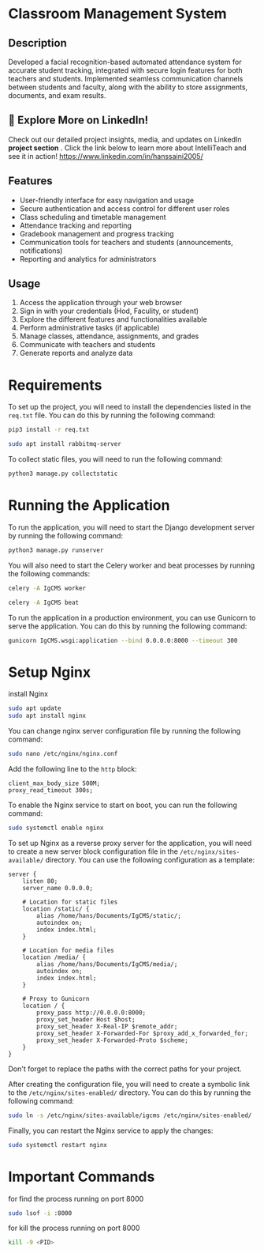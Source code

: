 # Classroom Management System

## Description
 Developed a facial recognition-based automated attendance system for accurate student tracking, integrated with secure login features for both teachers and students. Implemented seamless communication channels between students and faculty, along with the ability to store assignments, documents, and exam results.

## 📢 Explore More on LinkedIn!
Check out our detailed project insights, media, and updates on LinkedIn <b>project section</b> . Click the link below to learn more about IntelliTeach and see it in action!
https://www.linkedin.com/in/hanssaini2005/
## Features
- User-friendly interface for easy navigation and usage
- Secure authentication and access control for different user roles
- Class scheduling and timetable management
- Attendance tracking and reporting
- Gradebook management and progress tracking
- Communication tools for teachers and students (announcements, notifications)
- Reporting and analytics for administrators

## Usage
1. Access the application through your web browser
2. Sign in with your credentials (Hod, Faculity, or student)
3. Explore the different features and functionalities available
4. Perform administrative tasks (if applicable)
5. Manage classes, attendance, assignments, and grades
6. Communicate with teachers and students
7. Generate reports and analyze data


# Requirements

To set up the project, you will need to install the dependencies listed in the `req.txt` file. You can do this by running the following command:

```bash 
pip3 install -r req.txt

sudo apt install rabbitmq-server
```

To collect static files, you will need to run the following command:

```bash
python3 manage.py collectstatic
```

<!-- To generate Tailwind CSS, run the following command: -->

<!-- ```bash
 npx tailwindcss -i input.css -o ./Home/static/public/css/base.css --watch
``` -->


# Running the Application

To run the application, you will need to start the Django development server by running the following command:

```bash
python3 manage.py runserver
```

You will also need to start the Celery worker and beat processes by running the following commands:

```bash
celery -A IgCMS worker

celery -A IgCMS beat
```

To run the application in a production environment, you can use Gunicorn to serve the application. You can do this by running the following command:

```bash
gunicorn IgCMS.wsgi:application --bind 0.0.0.0:8000 --timeout 300
```


# Setup Nginx

install Nginx

```bash
sudo apt update 
sudo apt install nginx
```

You can change nginx server configuration file by running the following command:

```bash
sudo nano /etc/nginx/nginx.conf
```

Add the following line to the `http` block:

```nginx
client_max_body_size 500M;
proxy_read_timeout 300s;
```

To enable the Nginx service to start on boot, you can run the following command:

```bash
sudo systemctl enable nginx
```




To set up Nginx as a reverse proxy server for the application, you will need to create a new server block configuration file in the `/etc/nginx/sites-available/` directory. You can use the following configuration as a template:

```nginx
server {
    listen 80;
    server_name 0.0.0.0;

    # Location for static files
    location /static/ {
        alias /home/hans/Documents/IgCMS/static/;
        autoindex on;
        index index.html;
    }

    # Location for media files
    location /media/ {
        alias /home/hans/Documents/IgCMS/media/;
        autoindex on;
        index index.html;
    }

    # Proxy to Gunicorn
    location / {
        proxy_pass http://0.0.0.0:8000;
        proxy_set_header Host $host;
        proxy_set_header X-Real-IP $remote_addr;
        proxy_set_header X-Forwarded-For $proxy_add_x_forwarded_for;
        proxy_set_header X-Forwarded-Proto $scheme;
    }
}
```

Don't forget to replace the paths with the correct paths for your project.

After creating the configuration file, you will need to create a symbolic link to the `/etc/nginx/sites-enabled/` directory. You can do this by running the following command:

```bash
sudo ln -s /etc/nginx/sites-available/igcms /etc/nginx/sites-enabled/
```

Finally, you can restart the Nginx service to apply the changes:

```bash
sudo systemctl restart nginx
```

# Important Commands

for find the process running on port 8000

```bash
sudo lsof -i :8000
```

for kill the process running on port 8000

```bash
kill -9 <PID>
```

